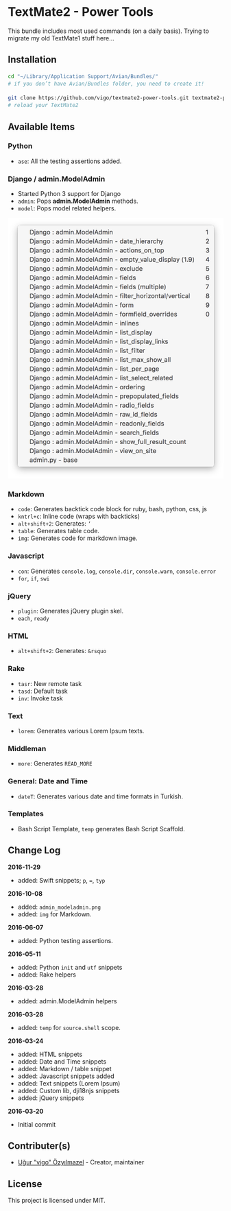 # TextMate2 - Power Tools

This bundle includes most used commands (on a daily basis). Trying to migrate
my old TextMate1 stuff here...

## Installation

```bash
cd "~/Library/Application Support/Avian/Bundles/"
# if you don’t have Avian/Bundles folder, you need to create it!

git clone https://github.com/vigo/textmate2-power-tools.git textmate2-power-tools.tmbundle
# reload your TextMate2
```

## Available Items

### Python

* `ase`: All the testing assertions added. 

### Django / admin.ModelAdmin

* Started Python 3 support for Django
* `admin`: Pops **admin.ModelAdmin** methods.
* `model`: Pops model related helpers.

![admin.ModelAdmin](Screens/admin_modeladmin.png)


### Markdown

* `code`: Generates backtick code block for ruby, bash, python, css, js
* `kntrl+c`: Inline code (wraps with backticks)
* `alt+shift+2`: Generates: `’`
* `table`: Generates table code.
* `img`: Generates code for markdown image.

### Javascript

* `con`: Generates `console.log`, `console.dir`, `console.warn`, `console.error`
* `for`, `if`, `swi`

### jQuery

* `plugin`: Generates jQuery plugin skel.
* `each`, `ready`

### HTML

* `alt+shift+2`: Generates: `&rsquo`

### Rake

* `tasr`: New remote task
* `tasd`: Default task
* `inv`: Invoke task

### Text

* `lorem`: Generates various Lorem Ipsum texts.

### Middleman

* `more`: Generates `READ_MORE`

### General: Date and Time

* `dateT`: Generates various date and time formats in Turkish.

### Templates

* Bash Script Template, `temp` generates Bash Script Scaffold.

## Change Log

**2016-11-29**

* added: Swift snippets; `p`, `=`, `typ`

**2016-10-08**

* added: `admin_modeladmin.png`
* added: `img` for Markdown.

**2016-06-07**

* added: Python testing assertions.

**2016-05-11**

* added: Python `init` and `utf` snippets
* added: Rake helpers

**2016-03-28**

* added: admin.ModelAdmin helpers

**2016-03-28**

* added: `temp` for `source.shell` scope.

**2016-03-24**

* added: HTML snippets
* added: Date and Time snippets
* added: Markdown / table snippet
* added: Javascript snippets added
* added: Text snippets (Lorem Ipsum)
* added: Custom lib, dji18njs snippets
* added: jQuery snippets

**2016-03-20**

* Initial commit

## Contributer(s)

* [Uğur "vigo" Özyılmazel][contributer-01] - Creator, maintainer

## License

This project is licensed under MIT.

[contributer-01]: https://github.com/vigo
